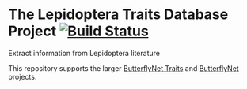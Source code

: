 # The Lepidoptera Traits Database Project [![Build Status](https://travis-ci.org/rafelafrance/traiter_butterflynet.svg?branch=master)](https://travis-ci.org/rafelafrance/traiter_butterflynet)

Extract information from Lepidoptera literature

This repository supports the larger [ButterflyNet Traits](https://butterflytraits.org/) and [ButterflyNet](https://www.butterflynet.org/) projects.
